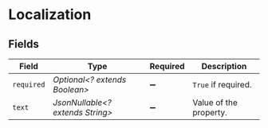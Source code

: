 # Localization


## Fields

| Field                            | Type                             | Required                         | Description                      |
| -------------------------------- | -------------------------------- | -------------------------------- | -------------------------------- |
| `required`                       | *Optional<? extends Boolean>*    | :heavy_minus_sign:               | `True` if required.              |
| `text`                           | *JsonNullable<? extends String>* | :heavy_minus_sign:               | Value of the property.           |